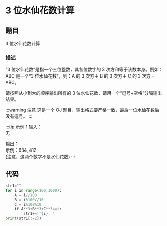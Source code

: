 # 3 位水仙花数计算

## 题目

3 位水仙花数计算

### 描述

“3 位水仙花数”是指一个三位整数，其各位数字的 3 次方和等于该数本身。例如：ABC 是一个“3 位水仙花数”，则：A 的 3 次方＋ B 的 3 次方＋ C 的 3 次方 = ABC。

请按照从小到大的顺序输出所有的 3 位水仙花数，请用一个“逗号+空格”分隔输出结果。

:::warning 注意
这是一个 OJ 题目，输出格式要严格一致，最后一位水仙花数后没有逗号。
:::

:::tip 示例 1
输入：  
无

输出：  
示例：634, 412  
(注意，这两个数字不是水仙花数)
:::

## 代码

```python
str1=""
for i in range(100,1000):
    A = i//100
    B = i%100//10
    C = i%100%10
    if A**3+B**3+C**3==i:
        str1+=f'{i}, '
print(str1[:-2])
```
